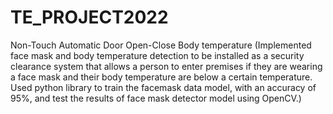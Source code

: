 # TE_PROJECT2022

Non-Touch Automatic Door Open-Close Body temperature
(Implemented face mask and body temperature detection to be installed as a security clearance system that allows a person to enter premises if they are wearing a face mask and their body temperature are below a certain temperature. Used python library to train the facemask data model, with an accuracy of 95%, and test the results of face mask detector model using OpenCV.)
